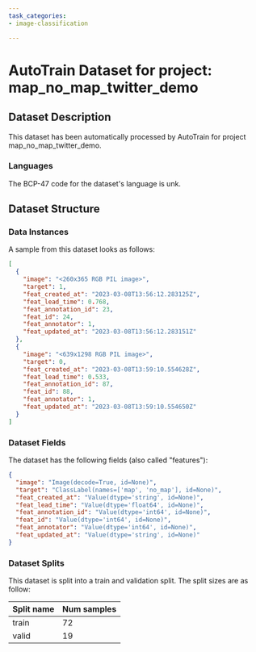 ```yaml
---
task_categories:
- image-classification

---
```

# AutoTrain Dataset for project: map_no_map_twitter_demo

## Dataset Description

This dataset has been automatically processed by AutoTrain for project map_no_map_twitter_demo.

### Languages

The BCP-47 code for the dataset's language is unk.

## Dataset Structure

### Data Instances

A sample from this dataset looks as follows:

```json
[
  {
    "image": "<260x365 RGB PIL image>",
    "target": 1,
    "feat_created_at": "2023-03-08T13:56:12.283125Z",
    "feat_lead_time": 0.768,
    "feat_annotation_id": 23,
    "feat_id": 24,
    "feat_annotator": 1,
    "feat_updated_at": "2023-03-08T13:56:12.283151Z"
  },
  {
    "image": "<639x1298 RGB PIL image>",
    "target": 0,
    "feat_created_at": "2023-03-08T13:59:10.554628Z",
    "feat_lead_time": 0.533,
    "feat_annotation_id": 87,
    "feat_id": 88,
    "feat_annotator": 1,
    "feat_updated_at": "2023-03-08T13:59:10.554650Z"
  }
]
```

### Dataset Fields

The dataset has the following fields (also called "features"):

```json
{
  "image": "Image(decode=True, id=None)",
  "target": "ClassLabel(names=['map', 'no_map'], id=None)",
  "feat_created_at": "Value(dtype='string', id=None)",
  "feat_lead_time": "Value(dtype='float64', id=None)",
  "feat_annotation_id": "Value(dtype='int64', id=None)",
  "feat_id": "Value(dtype='int64', id=None)",
  "feat_annotator": "Value(dtype='int64', id=None)",
  "feat_updated_at": "Value(dtype='string', id=None)"
}
```

### Dataset Splits

This dataset is split into a train and validation split. The split sizes are as follow:

| Split name   | Num samples         |
| ------------ | ------------------- |
| train        | 72 |
| valid        | 19 |

